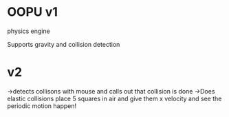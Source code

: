 # OOPU v1
physics engine

Supports gravity and collision detection

# v2

->detects collisons with mouse and calls out that collision is done
->Does elastic collisions place 5 squares in air and give them x velocity and see the periodic motion happen!

